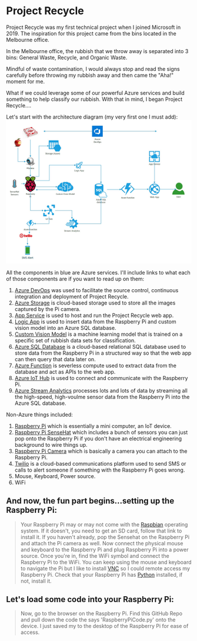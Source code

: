 # Project Recycle

Project Recycle was my first technical project when I joined Microsoft in 2019. The inspiration for this project came from the bins located in the Melbourne office. 

In the Melbourne office, the rubbish that we throw away is separated into 3 bins: 
General Waste, Recycle, and Organic Waste. 

Mindful of waste contamination, I would always stop and read the signs carefully before throwing my rubbish away and then came the "Aha!" moment for me. 

What if we could leverage some of our powerful Azure services and build something to help classify our rubbish. 
With that in mind, I began Project Recycle....  


Let's start with the architecture diagram (my very first one I must add): 
![Project Recycle Architecture Diagram](project-recycle-architecture.jpg)

All the components in blue are Azure services. I'll include links to what each of those components are if you want to read up on them: 
1. [Azure DevOps](https://docs.microsoft.com/en-us/azure/devops/?view=azure-devops) was used to facilitate the source control, continuous integration and deployment of Project Recycle.
2. [Azure Storage](https://docs.microsoft.com/en-us/azure/storage/) is cloud-based storage used to store all the images captured by the Pi camera. 
3. [App Service](https://docs.microsoft.com/en-us/azure/app-service/) is used to host and run the Project Recycle web app. 
4. [Logic App](https://docs.microsoft.com/en-us/azure/logic-apps/) is used to insert data from the Raspberry Pi and custom vision model into an Azure SQL database. 
5. [Custom Vision Model](https://docs.microsoft.com/en-us/azure/cognitive-services/custom-vision-service/) is a machine learning model that is trained on a specific set of rubbish data sets for classification. 
6. [Azure SQL Database](https://docs.microsoft.com/en-us/azure/sql-database/) is a cloud-based relational SQL database used to store data from the Raspberry Pi in a structured way so that the web app can then query that data later on. 
7. [Azure Function](https://docs.microsoft.com/en-us/azure/azure-functions/) is severless compute used to extract data from the database and act as APIs to the web app. 
8. [Azure IoT Hub](https://docs.microsoft.com/en-us/azure/iot-hub/) is used to connect and communicate with the Raspberry Pi. 
9. [Azure Stream Analytics](https://docs.microsoft.com/en-us/azure/stream-analytics/) processes lots and lots of data by streaming all the high-speed, high-voulme sensor data from the Raspberry Pi into the Azure SQL database. 

Non-Azure things included: 
1. [Raspberry Pi](https://www.raspberrypi.org/documentation/) which is essentially a mini computer, an IoT device. 
2. [Raspberry Pi SenseHat](https://www.raspberrypi.org/documentation/hardware/sense-hat/) which includes a bunch of sensors you can just pop onto the Raspberry Pi if you don't have an electrical engineering background to wire things up. 
3. [Raspberry Pi Camera](https://projects.raspberrypi.org/en/projects/getting-started-with-picamera) which is basically a camera you can attach to the Raspberry Pi. 
4. [Twilio](https://www.twilio.com/) is a cloud-based communications platform used to send SMS or calls to alert someone if something with the Raspberry Pi goes wrong. 
5. Mouse, Keyboard, Power source.
6. WiFi

## And now, the fun part begins...setting up the Raspberry Pi: 
> Your Raspberry Pi may or may not come with the [Raspbian](https://www.raspberrypi.org/downloads/raspbian/) operating system. If it doesn't, you need to get an SD card, follow that link to install it. 
> If you haven't already, pop the Sensehat on the Raspberry Pi and attach the Pi camera as well. 
> Now connect the physical mouse and keyboard to the Raspberry Pi and plug Raspberry Pi into a power source. 
> Once you're in, find the WiFi symbol and connect the Raspberry Pi to the WiFi. You can keep using the mouse and keyboard to navigate the Pi but I like to install [VNC](https://www.realvnc.com/en/connect/download/viewer/) so I could remote access my Raspberry Pi. 
> Check that your Raspberry Pi has [Python](https://www.python.org/) installed, if not, install it. 

## Let's load some code into your Raspberry Pi: 
> Now, go to the browser on the Raspberry Pi. Find this GitHub Repo and pull down the code the says 'RaspberryPiCode.py' onto the device. 
> I just saved my to the desktop of the Raspberry Pi for ease of access. 





